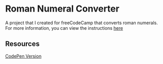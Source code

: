 # Roman Numeral Converter
A project that I created for freeCodeCamp that converts roman numerals. For more information, you can view the instructions [here](https://www.freecodecamp.org/learn/javascript-algorithms-and-data-structures/javascript-algorithms-and-data-structures-projects/roman-numeral-converter)

## Resources
[CodePen Version](https://codepen.io/lchap701/pen/LYWdbNQ)

